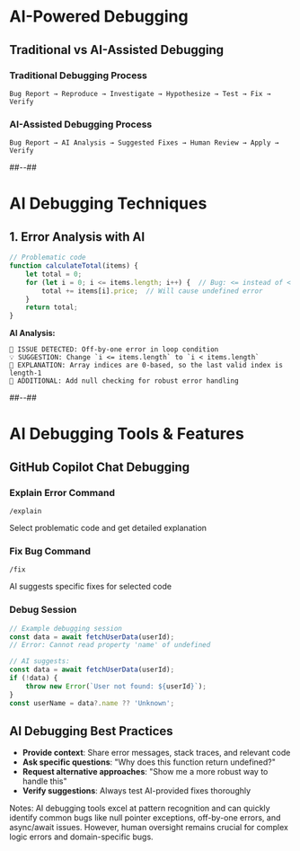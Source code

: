 <!-- .slide -->

# AI-Powered Debugging

## **Traditional vs AI-Assisted Debugging**

### **Traditional Debugging Process**
```
Bug Report → Reproduce → Investigate → Hypothesize → Test → Fix → Verify
```

### **AI-Assisted Debugging Process**
```
Bug Report → AI Analysis → Suggested Fixes → Human Review → Apply → Verify
```

##--##

<!-- .slide: class="with-code" -->

# AI Debugging Techniques

## **1. Error Analysis with AI**

```typescript
// Problematic code
function calculateTotal(items) {
    let total = 0;
    for (let i = 0; i <= items.length; i++) {  // Bug: <= instead of <
        total += items[i].price;  // Will cause undefined error
    }
    return total;
}
```

**AI Analysis:**
```
🚨 ISSUE DETECTED: Off-by-one error in loop condition
💡 SUGGESTION: Change `i <= items.length` to `i < items.length`
📝 EXPLANATION: Array indices are 0-based, so the last valid index is length-1
🔧 ADDITIONAL: Add null checking for robust error handling
```

##--##

<!-- .slide: class="with-code" -->

# AI Debugging Tools & Features

## **GitHub Copilot Chat Debugging**

### **Explain Error Command**
```
/explain
```
Select problematic code and get detailed explanation

### **Fix Bug Command**  
```
/fix
```
AI suggests specific fixes for selected code

### **Debug Session**
```typescript
// Example debugging session
const data = await fetchUserData(userId);
// Error: Cannot read property 'name' of undefined

// AI suggests:
const data = await fetchUserData(userId);
if (!data) {
    throw new Error(`User not found: ${userId}`);
}
const userName = data?.name ?? 'Unknown';
```

## **AI Debugging Best Practices**
- **Provide context**: Share error messages, stack traces, and relevant code
- **Ask specific questions**: "Why does this function return undefined?"
- **Request alternative approaches**: "Show me a more robust way to handle this"
- **Verify suggestions**: Always test AI-provided fixes thoroughly

Notes:
AI debugging tools excel at pattern recognition and can quickly identify common bugs like null pointer exceptions, off-by-one errors, and async/await issues. However, human oversight remains crucial for complex logic errors and domain-specific bugs.
